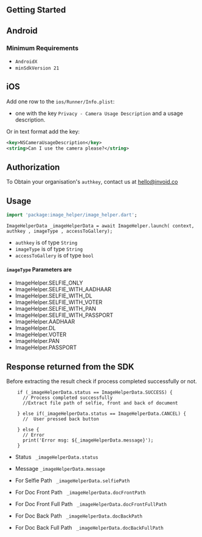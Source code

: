 ## Getting Started

## Android

### Minimum Requirements

- `AndroidX`
-  `minSdkVersion 21 `

## iOS

Add one row to the `ios/Runner/Info.plist`:

* one with the key `Privacy - Camera Usage Description` and a usage description.

Or in text format add the key:

```xml
<key>NSCameraUsageDescription</key>
<string>Can I use the camera please?</string>
```


## Authorization 
To Obtain your organisation's ```authkey```, contact us at hello@invoid.co


## Usage

```dart
import 'package:image_helper/image_helper.dart';
```
``` ImageHelperData _imageHelperData = await ImageHelper.launch( context, authkey , imageType , accessToGallery); ```

* ```authkey``` is of type ```String```
* ```imageType``` is of type ```String```
* ```accessToGallery``` is of type ```bool```

#### ```imageType``` Parameters are 
* ImageHelper.SELFIE_ONLY
* ImageHelper.SELFIE_WITH_AADHAAR
* ImageHelper.SELFIE_WITH_DL
* ImageHelper.SELFIE_WITH_VOTER
* ImageHelper.SELFIE_WITH_PAN
* ImageHelper.SELFIE_WITH_PASSPORT
* ImageHelper.AADHAAR
* ImageHelper.DL
* ImageHelper.VOTER
* ImageHelper.PAN
* ImageHelper.PASSPORT

## Response returned from the SDK

Before extracting the result check if process completed successfully or not.
```
    if (_imageHelperData.status == ImageHelperData.SUCCESS) {
      // Process completed successfully
      //Extract file path of selfie, front and back of document
    
    } else if(_imageHelperData.status == ImageHelperData.CANCEL) {
      //  User pressed back button
    
    } else {
      // Error
      print('Error msg: ${_imageHelperData.message}');
    }
```

- Status  ``` _imageHelperData.status```
- Message ```_imageHelperData.message```

- For Selfie Path ``` _imageHelperData.selfiePath```
- For Doc Front Path ``` _imageHelperData.docFrontPath```
- For Doc Front Full Path ``` _imageHelperData.docFrontFullPath```
- For Doc Back Path ``` _imageHelperData.docBackPath```
- For Doc Back Full Path ``` _imageHelperData.docBackFullPath```
